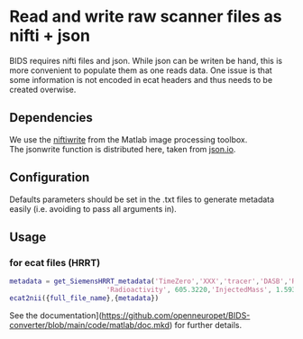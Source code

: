# Read and write raw scanner files as nifti + json

BIDS requires nifti files and json. While json can be writen be hand, this is more convenient to populate them as one reads data. One issue is that some information is not encoded in ecat headers and thus needs to be created overwise.

## Dependencies

We use the [niftiwrite](https://se.mathworks.com/help/images/ref/niftiwrite.html) from the Matlab image processing toolbox.  
The jsonwrite function is distributed here, taken from [json.io](https://github.com/gllmflndn/JSONio). 

## Configuration

Defaults parameters should be set in the .txt files to generate metadata easily (i.e. avoiding to pass all arguments in). 

## Usage

### for ecat files (HRRT)
```matlab
metadata = get_SiemensHRRT_metadata('TimeZero','XXX','tracer','DASB','Radionuclide','C11', ...
                        'Radioactivity', 605.3220,'InjectedMass', 1.5934,'MolarActivity', 107.66)
ecat2nii({full_file_name},{metadata})
```  
See the documentation](https://github.com/openneuropet/BIDS-converter/blob/main/code/matlab/doc.mkd) for further details.

